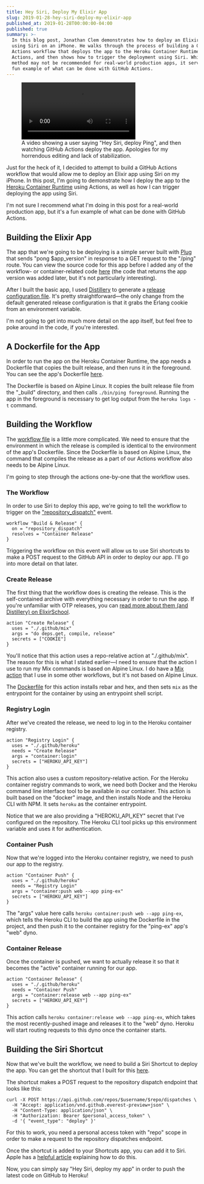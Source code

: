 ```yaml
---
title: Hey Siri, Deploy My Elixir App
slug: 2019-01-28-hey-siri-deploy-my-elixir-app
published_at: 2019-01-28T00:00:00-04:00
published: true
summary: >-
  In this blog post, Jonathan Clem demonstrates how to deploy an Elixir app
  using Siri on an iPhone. He walks through the process of building a GitHub
  Actions workflow that deploys the app to the Heroku Container Runtime using
  Actions, and then shows how to trigger the deployment using Siri. While this
  method may not be recommended for real-world production apps, it serves as a
  fun example of what can be done with GitHub Actions.
---
```


<figure class="vid-figure">
  <video controls>
    <source
      src="https://jclem.nyc3.cdn.digitaloceanspaces.com/2019-01-28-hey-siri-deploy-my-elixir-app/deploy-ping.mp4"
      type="video/mp4"
    />
  </video>

  <figcaption>
  A video showing a user saying "Hey Siri, deploy Ping", and then watching
  GitHub Actions deploy the app. Apologies for my horrendous editing and lack of
  stabilization.
  </figcaption>
</figure>

Just for the heck of it, I decided to attempt to build a GitHub Actions workflow
that would allow me to deploy an Elixir app using Siri on my iPhone. In this
post, I'm going to demonstrate how I deploy the app to the [Heroku Container
Runtime][container_registry] using Actions, as well as how I can trigger
deploying the app using Siri.

I'm not sure I recommend what I'm doing in this post for a real-world production
app, but it's a fun example of what can be done with GitHub Actions.

## Building the Elixir App

The app that we're going to be deploying is a simple server built with
[Plug][plug] that sends "pong \$app_version" in response to a GET request to the
"/ping" route. You can view the source code for this app before I added any of
the workflow- or container-related code [here][a0d0e9] (the code that returns
the app version was added later, but it's not particularly interesting).

After I built the basic app, I used [Distillery][distillery] to generate a
[release configuration file][rel]. It's pretty straightforward—the only change
from the default generated release configuration is that it grabs the Erlang
cookie from an environment variable.

I'm not going to get into much more detail on the app itself, but feel free to
poke around in the code, if you're interested.

## A Dockerfile for the App

In order to run the app on the Heroku Container Runtime, the app needs a
Dockerfile that copies the built release, and then runs it in the foreground.
You can see the app's Dockerfile [here][app_dockerfile].

The Dockerfile is based on Alpine Linux. It copies the built release file from
the "\_build" directory, and then calls `./bin/ping foreground`. Running the app
in the foreground is necessary to get log output from the `heroku logs -t`
command.

## Building the Workflow

The [workflow file][workflow_file] is a little more complicated. We need to
ensure that the environment in which the release is compiled is identical to the
environment of the app's Dockerfile. Since the Dockerfile is based on Alpine
Linux, the command that compiles the release as a part of our Actions workflow
also needs to be Alpine Linux.

I'm going to step through the actions one-by-one that the workflow uses.

### The Workflow

In order to use Siri to deploy this app, we're going to tell the workflow to
trigger on the ["repository_dispatch"][repository_dispatch] event.

```hcl
workflow "Build & Release" {
  on = "repository_dispatch"
  resolves = "Container Release"
}
```

Triggering the workflow on this event will allow us to use Siri shortcuts to
make a POST request to the GitHub API in order to deploy our app. I'll go into
more detail on that later.

### Create Release

The first thing that the workflow does is creating the release. This is the
self-contained archive with everything necessary in order to run the app. If
you're unfamiliar with OTP releases, you can [read more about them (and
Distillery) on ElixirSchool][elixir_school_releases].

```hcl
action "Create Release" {
  uses = "./.github/mix"
  args = "do deps.get, compile, release"
  secrets = ["COOKIE"]
}
```

You'll notice that this action uses a repo-relative action at "./.github/mix".
The reason for this is what I stated earlier—I need to ensure that the action I
use to run my Mix commands is based on Alpine Linux. I do have a [Mix
action][mix_action] that I use in some other workflows, but it's not based on
Alpine Linux.

The [Dockerfile][mix_dockerfile] for this action installs rebar and hex, and
then sets `mix` as the entrypoint for the container by using an entrypoint shell
script.

### Registry Login

After we've created the release, we need to log in to the Heroku container
registry.

```hcl
action "Registry Login" {
  uses = "./.github/heroku"
  needs = "Create Release"
  args = "container:login"
  secrets = ["HEROKU_API_KEY"]
}
```

This action also uses a custom repository-relative action. For the Heroku
container registry commands to work, we need both Docker and the Heroku command
line interface tool to be available in our container. This action is built based
on the "docker" image, and then installs Node and the Heroku CLI with NPM. It
sets `heroku` as the container entrypoint.

Notice that we are also providing a "HEROKU_API_KEY" secret that I've configured
on the repository. The Heroku CLI tool picks up this environment variable and
uses it for authentication.

### Container Push

Now that we're logged into the Heroku container registry, we need to push our
app to the registry.

```hcl
action "Container Push" {
  uses = "./.github/heroku"
  needs = "Registry Login"
  args = "container:push web --app ping-ex"
  secrets = ["HEROKU_API_KEY"]
}
```

The "args" value here calls `heroku container:push web --app ping-ex`, which
tells the Heroku CLI to build the app using the Dockerfile in the project, and
then push it to the container registry for the "ping-ex" app's "web" dyno.

### Container Release

Once the container is pushed, we want to actually release it so that it becomes
the "active" container running for our app.

```hcl
action "Container Release" {
  uses = "./.github/heroku"
  needs = "Container Push"
  args = "container:release web --app ping-ex"
  secrets = ["HEROKU_API_KEY"]
}
```

This action calls `heroku container:release web --app ping-ex`, which takes the
most recently-pushed image and releases it to the "web" dyno. Heroku will start
routing requests to this dyno once the container starts.

## Building the Siri Shortcut

Now that we've built the workflow, we need to build a Siri Shortcut to deploy
the app. You can get the shortcut that I built for this [here][shortcut].

The shortcut makes a POST request to the repository dispatch endpoint that looks
like this:

```curl
curl -X POST https://api.github.com/repos/$username/$repo/dispatches \
  -H "Accept: application/vnd.github.everest-preview+json" \
  -H "Content-Type: application/json" \
  -H "Authorization: Bearer $personal_access_token" \
  -d '{ "event_type": "deploy" }'
```

For this to work, you need a personal access token with "repo" scope in order to
make a request to the repository dispatches endpoint.

Once the shortcut is added to your Shortcuts app, you can add it to Siri. Apple
has a [helpful article][siri_article] explaining how to do this.

Now, you can simply say "Hey Siri, deploy my app" in order to push the latest
code on GitHub to Heroku!

[a0d0e9]: https://github.com/jclem/ping_ex/tree/a0d0e9ea45725e95faa297a53ff7bd594aa58c1e
[app_dockerfile]: https://github.com/jclem/ping_ex/blob/master/Dockerfile
[container_registry]: https://devcenter.heroku.com/articles/container-registry-and-runtime
[distillery]: https://hexdocs.pm/distillery
[elixir_school_releases]: https://elixirschool.com/en/lessons/libraries/distillery/
[mix_action]: https://github.com/jclem/actions/tree/master/mix
[mix_dockerfile]: https://github.com/jclem/ping_ex/blob/master/.github/mix/Dockerfile
[plug]: https://hexdocs.pm/plug/readme.html
[rel]: https://github.com/jclem/ping_ex/blob/master/rel/config.exs
[repository_dispatch]: https://developer.github.com/actions/creating-workflows/triggering-a-repositorydispatch-webhook
[shortcut]: https://www.icloud.com/shortcuts/c4f25126496e4203aed7617d82288098
[siri_article]: https://support.apple.com/en-us/HT209055
[workflow_file]: https://github.com/jclem/ping_ex/blob/master/.github/main.workflow
